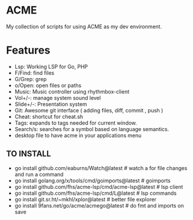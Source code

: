 # ACME
My collection of scripts for using ACME as my dev environment.

# Features
- Lsp: Working LSP for Go, PHP
- F/Find: find files
- G/Grep: grep
- o/Open: open files or paths
- Music: Music controller using rhythmbox-client
- Vol+/-: manage system sound level
- Slide+/-: Presentation system
- Git: Awesome git interface ( adding files, diff, commit , push )
- Cheat: shortcut for cheat.sh
- Tags: expands to tags needed for current window.
- Search/s: searches for a symbol based on language semantics.
- desktop file to have acme in your applications menu

## TO INSTALL
- go install github.com/eaburns/Watch@latest # watch a for file changes and run a command
- go install golang.org/x/tools/cmd/goimports@latest # goimports
- go install github.com/fhs/acme-lsp/cmd/acme-lsp@latest # lsp client
- go install github.com/fhs/acme-lsp/cmd/L@latest # lsp commands
- go install git.sr.ht/~mkhl/xplor@latest # better file explorer
- go install 9fans.net/go/acme/acmego@latest # do fmt and imports on save
